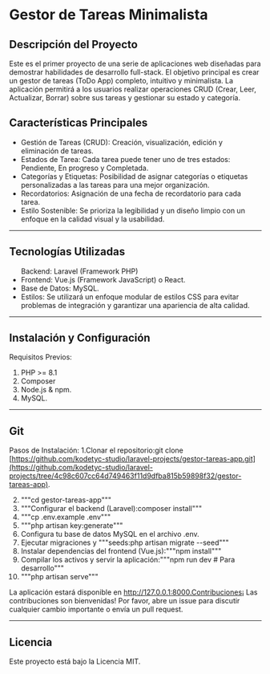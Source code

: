 # Gestor de Tareas Minimalista

## Descripción del Proyecto

Este es el primer proyecto de una serie de aplicaciones web diseñadas para demostrar habilidades de desarrollo full-stack. El objetivo principal es crear un gestor de tareas (ToDo App) completo, intuitivo y minimalista. La aplicación permitirá a los usuarios realizar operaciones CRUD (Crear, Leer, Actualizar, Borrar) sobre sus tareas y gestionar su estado y categoría.
## Características Principales
<ul>
<li>Gestión de Tareas (CRUD): Creación, visualización, edición y eliminación de tareas.</li>
<li>Estados de Tarea: Cada tarea puede tener uno de tres estados: Pendiente, En progreso y Completada.</li>
<li>Categorías y Etiquetas: Posibilidad de asignar categorías o etiquetas personalizadas a las tareas para una mejor organización.</li>
<li>Recordatorios: Asignación de una fecha de recordatorio para cada tarea.</li>
<li>Estilo Sostenible: Se prioriza la legibilidad y un diseño limpio con un enfoque en la calidad visual y la usabilidad.</li>
</ul>
<hr>

## Tecnologías Utilizadas 
<ul>
    <lli>Backend: Laravel (Framework PHP)</li>
    <li>Frontend: Vue.js (Framework JavaScript) o React. </li>
    <li>Base de Datos: MySQL.</li>
    <li>Estilos: Se utilizará un enfoque modular de estilos CSS para evitar problemas de integración y garantizar una apariencia de alta calidad.</li>
</ul>    
    
<hr>

## Instalación y Configuración
Requisitos Previos:
<ol>
    <li>PHP >= 8.1</li>
    <li>Composer</li>
    <li>Node.js & npm.</li>
    <li>MySQL.</li>
</ol>    

<hr>

## Git 
Pasos de Instalación:
1.Clonar el repositorio:git clone [https://github.com/kodetyc-studio/laravel-projects/gestor-tareas-app.git](https://github.com/kodetyc-studio/laravel-projects/tree/4c98c607cc64d749463f11d9dfba815b59898f32/gestor-tareas-app).

2. """cd gestor-tareas-app"""
3. """Configurar el backend (Laravel):composer install"""
4. """cp .env.example .env"""
5. """php artisan key:generate"""
6. Configura tu base de datos MySQL en el archivo .env.
7. Ejecutar migraciones y """seeds:php artisan migrate --seed"""
8. Instalar dependencias del frontend (Vue.js):"""npm install"""
9. Compilar los activos y servir la aplicación:"""npm run dev  # Para desarrollo"""
10. """php artisan serve"""

La aplicación estará disponible en http://127.0.0.1:8000.Contribuciones¡
Las contribuciones son bienvenidas! 
Por favor, abre un issue para discutir cualquier cambio importante o envía un pull request.
<hr>

## Licencia
Este proyecto está bajo la Licencia MIT.
